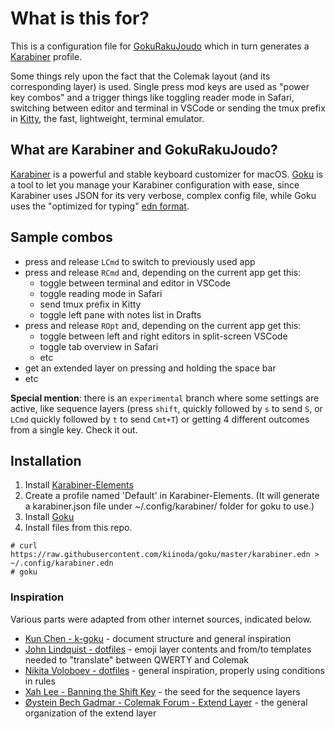 # What is this for?

This is a configuration file for [GokuRakuJoudo](#what-are-karabiner-and-gokurakujoudo) which in turn generates a [Karabiner](#what-are-karabiner-and-gokurakujoudo) profile.

Some things rely upon the fact that the Colemak layout (and its corresponding layer) is used. Single press mod keys are used as "power key combos" and a trigger things like toggling reader mode in Safari, switching between editor and terminal in VSCode or sending the tmux prefix in [Kitty](https://sw.kovidgoyal.net/kitty/index.html), the fast, lightweight, terminal emulator.

## What are Karabiner and GokuRakuJoudo?

[Karabiner](https://pqrs.org/osx/karabiner/) is a powerful and stable keyboard customizer for macOS. [Goku](https://github.com/yqrashawn/GokuRakuJoudo) is a tool to let you manage your Karabiner configuration with ease, since Karabiner uses JSON for its very verbose, complex config file, while Goku uses the "optimized for typing" [edn format](https://github.com/edn-format/edn).

## Sample combos

- press and release `LCmd` to switch to previously used app
- press and release `RCmd` and, depending on the current app get this:
  - toggle between terminal and editor in VSCode
  - toggle reading mode in Safari
  - send tmux prefix in Kitty
  - toggle left pane with notes list in Drafts
- press and release `ROpt` and, depending on the current app get this:
  - toggle between left and right editors in split-screen VSCode
  - toggle tab overview in Safari
  - etc
- get an extended layer on pressing and holding the space bar
- etc

**Special mention**: there is an `experimental` branch where some settings are active, like sequence layers (press `shift`, quickly followed by `s` to send `S`, or `LCmd` quickly followed by `t` to send `Cmt+T`) or getting 4 different outcomes from a single key. Check it out.

## Installation

1. Install [Karabiner-Elements](https://pqrs.org/osx/karabiner/)
2. Create a profile named 'Default' in Karabiner-Elements. (It will generate a karabiner.json file under ~/.config/karabiner/ folder for goku to use.)
3. Install [Goku](https://github.com/yqrashawn/GokuRakuJoudo)
4. Install files from this repo.

```shell
# curl https://raw.githubusercontent.com/kiinoda/goku/master/karabiner.edn > ~/.config/karabiner.edn
# goku
```

### Inspiration

Various parts were adapted from other internet sources, indicated below.

- [Kun Chen - k-goku](https://github.com/kchen0x/k-goku) - document structure and general inspiration
- [John Lindquist - dotfiles](https://github.com/johnlindquist/dotfiles) - emoji layer contents and from/to templates needed to "translate" between QWERTY and Colemak
- [Nikita Voloboev - dotfiles](https://github.com/nikitavoloboev/dotfiles) - general inspiration, properly using conditions in rules
- [Xah Lee - Banning the Shift Key](http://xahlee.info/kbd/banish_shift_key.html) - the seed for the sequence layers
- [Øystein Bech Gadmar - Colemak Forum - Extend Layer](https://forum.colemak.com/topic/2014-extend-extra-extreme/) - the general organization of the extend layer

<!---
| SAMPLE TABLE DEFINITION                                                    |
| key               | effect                                                 |
|-------------------|--------------------------------------------------------|
|                   |                                                        |
|                   |                                                        |
--->
